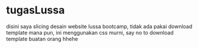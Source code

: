 # tugasLussa
disini saya slicing desain website lussa bootcamp, tidak ada pakai download template mana pun, ini menggunakan css murni, say no to download template buatan orang hhehe
